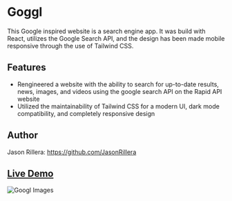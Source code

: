 # Goggl

This Google inspired website is a search engine app. It was build with React, utilizes the Google Search API, and the design has been made mobile responsive through the use of Tailwind CSS.

## Features

- Rengineered a website with the ability to search for up-to-date results, news, images, and videos using the google search API on the Rapid API website
- Utilized the maintainability of Tailwind CSS for a modern UI, dark mode compatibility, and completely responsive design

## Author

Jason Rillera: https://github.com/JasonRillera

## [Live Demo](https://gogglsearchapp.netlify.app/)

![Googl Images](.public/searchmac.png)
